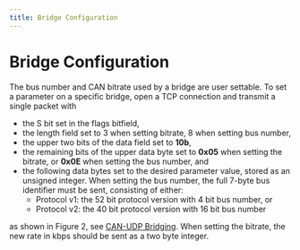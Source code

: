 ```yaml
---
title: Bridge Configuration
---
```


# Bridge Configuration

The bus number and CAN bitrate used by a bridge are user settable.  To set a parameter on a specific bridge, open a TCP connection and transmit a single packet with

- the S bit set in the flags bitfield,
- the length field set to 3 when setting bitrate, 8 when setting bus number,
- the upper two bits of the data field set to __10b__,
- the remaining bits of the upper data byte set to __0x05__ when setting the bitrate, or __0x0E__ when setting the bus number, and
- the following data bytes set to the desired parameter value, stored as an unsigned integer.  When setting the bus number, the full 7-byte bus identifier must be sent, consisting of either:
    - Protocol v1: the 52 bit protocol version with 4 bit bus number, or
    - Protocol v2: the 40 bit protocol version with 16 bit bus number

as shown in Figure 2, see [CAN-UDP Bridging](CAN_UDP_Bridging.md). When setting the bitrate, the new rate in kbps should be sent as a two byte integer.
